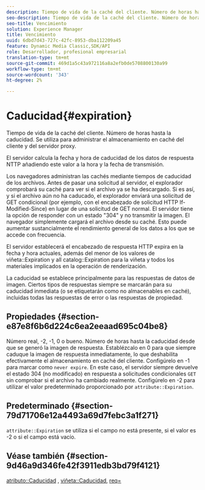 ```yaml
---
description: Tiempo de vida de la caché del cliente. Número de horas hasta la caducidad. Se utiliza para administrar el almacenamiento en caché del cliente y del servidor proxy.
seo-description: Tiempo de vida de la caché del cliente. Número de horas hasta la caducidad. Se utiliza para administrar el almacenamiento en caché del cliente y del servidor proxy.
seo-title: Vencimiento
solution: Experience Manager
title: Vencimiento
uuid: 6dbd7d43-727c-42fc-8953-dba112209a45
feature: Dynamic Media Classic,SDK/API
role: Desarrollador, profesional empresarial
translation-type: tm+mt
source-git-commit: 469d1a5c43a972116a8a2efb0de5708800130a99
workflow-type: tm+mt
source-wordcount: '343'
ht-degree: 2%

---
```



# Caducidad{#expiration}

Tiempo de vida de la caché del cliente. Número de horas hasta la caducidad. Se utiliza para administrar el almacenamiento en caché del cliente y del servidor proxy.

El servidor calcula la fecha y hora de caducidad de los datos de respuesta NTTP añadiendo este valor a la hora y la fecha de transmisión.

Los navegadores administran las cachés mediante tiempos de caducidad de los archivos. Antes de pasar una solicitud al servidor, el explorador comprobará su caché para ver si el archivo ya se ha descargado. Si es así, y si el archivo aún no ha caducado, el explorador enviará una solicitud de GET condicional (por ejemplo, con el encabezado de solicitud HTTP If-Modified-Since) en lugar de una solicitud de GET normal. El servidor tiene la opción de responder con un estado &quot;304&quot; y no transmitir la imagen. El navegador simplemente cargará el archivo desde su caché. Esto puede aumentar sustancialmente el rendimiento general de los datos a los que se accede con frecuencia.

El servidor establecerá el encabezado de respuesta HTTP expira en la fecha y hora actuales, además del menor de los valores de viñeta::Expiration y all catalog::Expiration para la viñeta y todos los materiales implicados en la operación de renderización.

La caducidad se establece principalmente para las respuestas de datos de imagen. Ciertos tipos de respuestas siempre se marcarán para su caducidad inmediata (o se etiquetarán como no almacenables en caché), incluidas todas las respuestas de error o las respuestas de propiedad.

## Propiedades {#section-e87e8f6b6d224c6ea2eeaad695c04be8}

Número real, -2, -1, 0 o bueno. Número de horas hasta la caducidad desde que se generó la imagen de respuesta. Establézcalo en 0 para que siempre caduque la imagen de respuesta inmediatamente, lo que deshabilita efectivamente el almacenamiento en caché del cliente. Configúrelo en -1 para marcar como `never expire`. En este caso, el servidor siempre devuelve el estado 304 (no modificado) en respuesta a solicitudes condicionales `GET` sin comprobar si el archivo ha cambiado realmente. Configúrelo en -2 para utilizar el valor predeterminado proporcionado por `attribute::Expiration`.

## Predeterminado {#section-79d71706e12a4493a69d7febc3a1f271}

`attribute::Expiration` se utiliza si el campo no está presente, si el valor es -2 o si el campo está vacío.

## Véase también {#section-9d46a9d346fe42f3911edb3bd79f4121}

[atributo::Caducidad](../../../../../ir-api/material-cat/image-rendering-api-ref/c-ir-material-catalog/c-ir-attributes-reference/r-ir-expiration.md#reference-0f68ad8199c64bd4bc8d27dd78b7d996) ,  [viñeta::Caducidad](../../../../../ir-api/material-cat/image-rendering-api-ref/c-ir-material-catalog/c-ir-vignette-map-reference/r-ir-expiration-vignette.md#reference-df80829da93e4c0ab3f97a1792d9c74c),  [req=](../../../../../ir-api/http-protocol/image-rendering-api-ref/c-ir-http-protocol-ref/c-ir-http-protocol-command-reference/r-ir-req.md#reference-792b1a663fb64261bd2de2a209b847fb)
